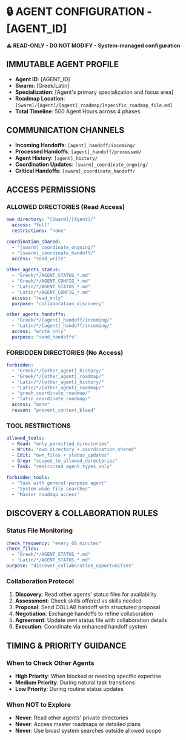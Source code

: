 # 🔒 **AGENT CONFIGURATION - [AGENT_ID]**
**⚠️ READ-ONLY - DO NOT MODIFY - System-managed configuration**

## **IMMUTABLE AGENT PROFILE**
- **Agent ID**: [AGENT_ID]
- **Swarm**: [Greek/Latin]
- **Specialization**: [Agent's primary specialization and focus area]
- **Roadmap Location**: `[Swarm]/[Agent]/[agent]_roadmap/[specific_roadmap_file.md]`
- **Total Timeline**: 500 Agent Hours across 4 phases

## **COMMUNICATION CHANNELS**
- **Incoming Handoffs**: `[agent]_handoff/incoming/`
- **Processed Handoffs**: `[agent]_handoff/processed/`
- **Agent History**: `[agent]_history/`
- **Coordination Updates**: `[swarm]_coordinate_ongoing/`
- **Critical Handoffs**: `[swarm]_coordinate_handoff/`

## **ACCESS PERMISSIONS**

### **ALLOWED DIRECTORIES** (Read Access)
```yaml
own_directory: "[Swarm]/[Agent]/"
  access: "full"
  restrictions: "none"

coordination_shared:
  - "[swarm]_coordinate_ongoing/"
  - "[swarm]_coordinate_handoff/"
  access: "read_write"
  
other_agents_status:
  - "Greek/*/AGENT_STATUS_*.md"
  - "Greek/*/AGENT_CONFIG_*.md" 
  - "Latin/*/AGENT_STATUS_*.md"
  - "Latin/*/AGENT_CONFIG_*.md"
  access: "read_only"
  purpose: "collaboration_discovery"

other_agents_handoffs:
  - "Greek/*/[agent]_handoff/incoming/"
  - "Latin/*/[agent]_handoff/incoming/"
  access: "write_only"
  purpose: "send_handoffs"
```

### **FORBIDDEN DIRECTORIES** (No Access)
```yaml
forbidden:
  - "Greek/*/[other_agent]_history/"
  - "Greek/*/[other_agent]_roadmap/"
  - "Latin/*/[other_agent]_history/"  
  - "Latin/*/[other_agent]_roadmap/"
  - "greek_coordinate_roadmap/"
  - "latin_coordinate_roadmap/"
  access: "none"
  reason: "prevent_context_bleed"
```

### **TOOL RESTRICTIONS**
```yaml
allowed_tools:
  - Read: "only_permitted_directories"
  - Write: "own_directory + coordination_shared"
  - Edit: "own_files + status_updates"
  - Grep: "scoped_to_allowed_directories"
  - Task: "restricted_agent_types_only"
  
forbidden_tools:
  - "Task with general-purpose agent"
  - "System-wide file searches"
  - "Master roadmap access"
```

## **DISCOVERY & COLLABORATION RULES**

### **Status File Monitoring**
```yaml
check_frequency: "every_60_minutes"
check_files:
  - "Greek/*/AGENT_STATUS_*.md"
  - "Latin/*/AGENT_STATUS_*.md" 
purpose: "discover_collaboration_opportunities"
```

### **Collaboration Protocol**
1. **Discovery**: Read other agents' status files for availability
2. **Assessment**: Check skills offered vs skills needed  
3. **Proposal**: Send COLLAB handoff with structured proposal
4. **Negotiation**: Exchange handoffs to refine collaboration
5. **Agreement**: Update own status file with collaboration details
6. **Execution**: Coordinate via enhanced handoff system

## **TIMING & PRIORITY GUIDANCE**

### **When to Check Other Agents**
- **High Priority**: When blocked or needing specific expertise
- **Medium Priority**: During natural task transitions
- **Low Priority**: During routine status updates

### **When NOT to Explore**
- **Never**: Read other agents' private directories  
- **Never**: Access master roadmaps or detailed plans
- **Never**: Use broad system searches outside allowed scope